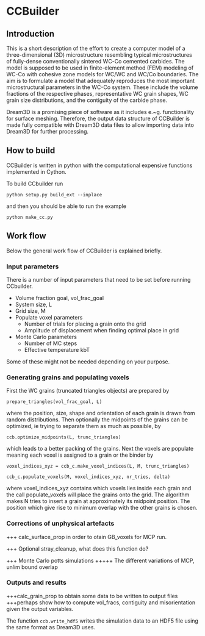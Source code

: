 # CCBuilder

## Introduction
This is a short description of the effort to create a computer model of a three-dimensional (3D) microstructure resembling typical microstructures of fully-dense conventionally sintered WC-Co cemented carbides. The model is supposed to be used in finite-element method (FEM) modeling of WC-Co with cohesive zone models for WC/WC and WC/Co boundaries. The aim is to formulate a model that adequately reproduces the most important microstructural parameters in the WC-Co system. These include the volume fractions of the respective phases,  representative WC grain shapes,  WC grain size distributions, and the contiguity of the carbide phase.


Dream3D is a promising piece of software as it includes e.~g. functionality for surface meshing. Therefore, the output data structure of CCBuilder is made fully compatible with Dream3D data files to allow importing data into Dream3D for further processing.


## How to build
CCBuilder is written in python with the computational expensive functions implemented in Cython.

To build CCbuilder run 

`python setup.py build_ext --inplace`

 and then you should be able to run the example

`python make_cc.py`



## Work flow
Below the general work flow of CCBuilder is explained briefly.

### Input parameters
There is a number of input parameters that need to be set before running CCbuilder.

* Volume fraction goal, vol_frac_goal
* System size, L
* Grid size, M
* Populate voxel parameters
  * Number of trials for placing a grain onto the grid
  * Amplitude of displacement when finding optimal place in grid
* Monte Carlo parameters
  * Number of MC steps
  * Effective temperature kbT

Some of these might not be needed depending on your purpose.

### Generating grains and populating voxels
First the WC grains (truncated triangles objects) are prepared by

`prepare_triangles(vol_frac_goal, L)`

where the position, size, shape and orientation of each grain is drawn from random distributions.
Then optionally the midpoints of the grains can be optimized, ie trying to separate them as much as possible, by 

`ccb.optimize_midpoints(L, trunc_triangles)`

which leads to a better packing of the grains. 
Next the voxels are populate meaning each voxel is assigned to a grain or the binder by

`voxel_indices_xyz = ccb_c.make_voxel_indices(L, M, trunc_triangles)`

`ccb_c.populate_voxels(M, voxel_indices_xyz, nr_tries, delta)`

where voxel_indices_xyz contains which voxels lies inside each grain and the call populate_voxels will place the grains onto the grid. The algorithm makes N tries to insert a grain at approximately its midpoint position. The position which give rise to minimum overlap with the other grains is chosen. 


### Corrections of unphysical artefacts


+++ calc_surface_prop in order to otain GB_voxels for MCP run.

+++ Optional stray_cleanup, what does this function do?

+++ Monte Carlo potts simulations
+++++ The different variations of MCP, unlim bound overlap

### Outputs and results


+++calc_grain_prop to obtain some data to be written to output files
+++perhaps show how to compute vol_fracs, contiguity and misorientation given the output variables.

The function `ccb.write_hdf5` writes the simulation data to an HDF5 file using the same format as Dream3D uses.


